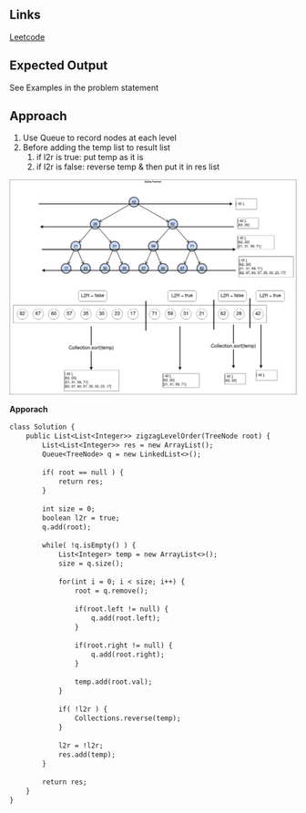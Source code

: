 ## Links
[Leetcode](https://leetcode.com/problems/binary-tree-zigzag-level-order-traversal/description/)

## Expected Output
See Examples in the problem statement

## Approach
1. Use Queue to record nodes at each level
2. Before adding the temp list to result list
   1. if l2r is true: put temp as it is
   2. if l2r is false: reverse temp & then put it in res list

![img](../../images/zigzag-traversal.png)

**Apporach**
```
class Solution {
    public List<List<Integer>> zigzagLevelOrder(TreeNode root) {
        List<List<Integer>> res = new ArrayList();
        Queue<TreeNode> q = new LinkedList<>();

        if( root == null ) {
            return res;
        }
        
        int size = 0;
        boolean l2r = true;
        q.add(root);

        while( !q.isEmpty() ) {
            List<Integer> temp = new ArrayList<>();
            size = q.size();

            for(int i = 0; i < size; i++) {
                root = q.remove();

                if(root.left != null) {
                    q.add(root.left);
                }

                if(root.right != null) {
                    q.add(root.right);
                }

                temp.add(root.val);
            }

            if( !l2r ) {
                Collections.reverse(temp);
            }

            l2r = !l2r;
            res.add(temp);
        }

        return res;
    }
}
```


